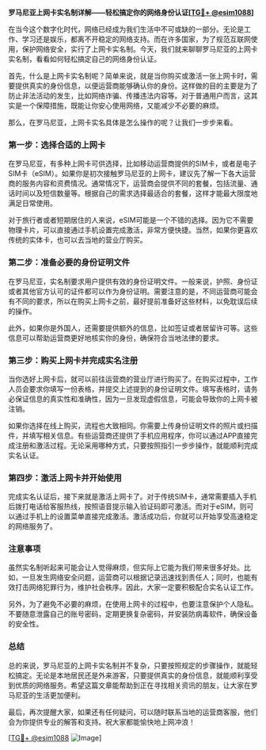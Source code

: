 **罗马尼亚上网卡实名制详解——轻松搞定你的网络身份认证[[TG💪+ @esim1088](https://t.me/s/esim1088)]**

在当今这个数字化时代，网络已经成为我们生活中不可或缺的一部分。无论是工作、学习还是娱乐，都离不开稳定的网络支持。而在许多国家，为了规范互联网使用，保护网络安全，实行了上网卡实名制。今天，我们就来聊聊罗马尼亚的上网卡实名制，看看如何轻松搞定自己的网络身份认证。

首先，什么是上网卡实名制呢？简单来说，就是当你购买或激活一张上网卡时，需要提供真实的身份信息，以便运营商能够确认你的身份。这样做的目的主要是为了防止非法活动的发生，比如网络诈骗、传播违法内容等。对于普通用户而言，这其实是一个保障措施，既能让你安心使用网络，又能减少不必要的麻烦。

那么，在罗马尼亚，上网卡实名具体是怎么操作的呢？让我们一步步来看。

### **第一步：选择合适的上网卡**
在罗马尼亚，有多种上网卡可供选择，比如移动运营商提供的SIM卡，或者是电子SIM卡（eSIM）。如果你是初次接触罗马尼亚的上网卡，建议先了解一下各大运营商的服务内容和资费情况。通常情况下，运营商会提供不同的套餐，包括流量、通话时间以及短信数量等。根据自己的需求选择最适合的套餐，这样才能最大限度地满足日常使用。

对于旅行者或者短期居住的人来说，eSIM可能是一个不错的选择。因为它不需要物理卡片，可以直接通过手机设置完成激活，非常方便快捷。当然，如果你更喜欢传统的实体卡，也可以去当地的营业厅购买。

### **第二步：准备必要的身份证明文件**
在罗马尼亚，实名制要求用户提供有效的身份证明文件。一般来说，护照、身份证或者其他官方认可的证件都可以作为身份证明。需要注意的是，不同运营商可能会有不同的要求，所以在购买上网卡之前，最好提前准备好这些材料，以免耽误后续的操作。

此外，如果你是外国人，还需要提供额外的信息，比如签证或者居留许可等。这些信息可以帮助运营商更好地核实你的身份，确保符合当地法律的要求。

### **第三步：购买上网卡并完成实名注册**
当你选好上网卡后，就可以前往运营商的营业厅进行购买了。在购买过程中，工作人员会要求你填写一份表格，并提交上述提到的身份证明文件。填写表格时，请务必保证信息的真实性和准确性，因为一旦发现虚假信息，可能会导致你的上网卡被注销。

如果你选择在线上购买，流程也大致相同。你需要上传身份证明文件的照片或扫描件，并填写相关信息。有些运营商还提供了手机应用程序，你可以通过APP直接完成注册和激活过程。无论采用哪种方式，只要按照指引一步步操作，就能顺利完成实名认证。

### **第四步：激活上网卡并开始使用**
完成实名认证后，接下来就是激活上网卡了。对于传统SIM卡，通常需要插入手机后拨打电话给客服热线，按照语音提示输入验证码即可激活。而对于eSIM，则可以通过手机上的设置菜单直接完成激活。激活成功后，你就可以开始享受高速稳定的网络服务了。

### **注意事项**
虽然实名制听起来可能会让人觉得麻烦，但实际上它能为我们带来很多好处。比如，一旦发生网络安全问题，运营商可以根据记录迅速找到责任人；同时，也能有效打击网络犯罪行为，维护社会秩序。因此，大家一定要积极配合实名认证工作。

另外，为了避免不必要的麻烦，在使用上网卡的过程中，也要注意保护个人隐私。不要随意泄露自己的账号密码，定期更换复杂密码，并安装防病毒软件，确保设备的安全性。

### **总结**
总的来说，罗马尼亚的上网卡实名制并不复杂，只要按照规定的步骤操作，就能轻松搞定。无论是本地居民还是外来游客，只要提供真实的身份信息，就能顺利享受到优质的网络服务。希望这篇文章能帮助到正在寻找相关资讯的朋友，让大家在罗马尼亚的生活更加便利。

最后，再次提醒大家，如果还有任何疑问，可以随时联系当地的运营商客服，他们会为你提供专业的解答和支持。祝大家都能愉快地上网冲浪！

[[TG💪+ @esim1088](https://t.me/s/esim1088) ![Image](https://i.postimg.cc/4NQfJmqS/Snipaste-2025-05-13-00-14-12.png)]